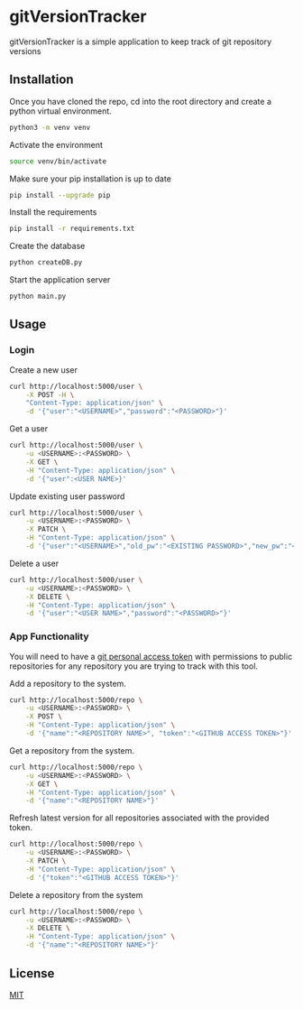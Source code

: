 # gitVersionTracker

gitVersionTracker is a simple application to keep track of git repository versions


## Installation

Once you have cloned the repo, cd into the root directory and create a python virtual environment.
```bash
python3 -m venv venv
```
Activate the environment
```bash
source venv/bin/activate
```
Make sure your pip installation is up to date
```bash
pip install --upgrade pip
```
Install the requirements
```bash
pip install -r requirements.txt
```
Create the database
```bash
python createDB.py
```
Start the application server
```bash
python main.py
```


## Usage
### Login
Create a new user
```bash
curl http://localhost:5000/user \
    -X POST -H \
    "Content-Type: application/json" \
    -d '{"user":"<USERNAME>","password":"<PASSWORD>"}'
```

Get a user
```bash
curl http://localhost:5000/user \
    -u <USERNAME>:<PASSWORD> \
    -X GET \
    -H "Content-Type: application/json" \
    -d '{"user":<USER NAME>}'
```

Update existing user password
```bash
curl http://localhost:5000/user \
    -u <USERNAME>:<PASSWORD> \
    -X PATCH \
    -H "Content-Type: application/json" \
    -d '{"user":"<USERNAME>","old_pw":"<EXISTING PASSWORD>","new_pw":"<NEW PASSWORD>"}'
```

Delete a user
```bash
curl http://localhost:5000/user \
    -u <USERNAME>:<PASSWORD> \
    -X DELETE \
    -H "Content-Type: application/json" \
    -d '{"user":"<USER NAME>","password":"<PASSWORD>"}'
```

### App Functionality
You will need to have a [git personal access token](https://docs.github.com/en/authentication/keeping-your-account-and-data-secure/creating-a-personal-access-token) with permissions to public repositories for any repository you are trying to track with this tool.

Add a repository to the system.
```bash
curl http://localhost:5000/repo \
    -u <USERNAME>:<PASSWORD> \
    -X POST \
    -H "Content-Type: application/json" \
    -d '{"name":"<REPOSITORY NAME>", "token":"<GITHUB ACCESS TOKEN>"}'
```

Get a repository from the system.
```bash
curl http://localhost:5000/repo \
    -u <USERNAME>:<PASSWORD> \
    -X GET \
    -H "Content-Type: application/json" \
    -d '{"name":"<REPOSITORY NAME>"}'
```

Refresh latest version for all repositories associated with the provided token.
```bash
curl http://localhost:5000/repo \
    -u <USERNAME>:<PASSWORD> \
    -X PATCH \
    -H "Content-Type: application/json" \
    -d '{"token":"<GITHUB ACCESS TOKEN>"}'
```

Delete a repository from the system
```bash
curl http://localhost:5000/repo \
    -u <USERNAME>:<PASSWORD> \
    -X DELETE \
    -H "Content-Type: application/json" \
    -d '{"name":"<REPOSITORY NAME>"}'
```

## License
[MIT](https://choosealicense.com/licenses/mit/)

